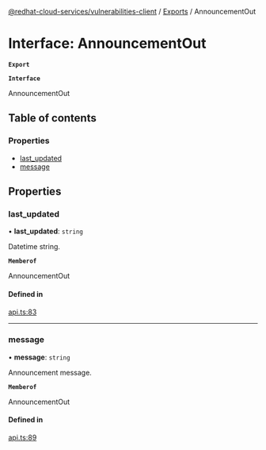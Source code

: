 [@redhat-cloud-services/vulnerabilities-client](../README.md) / [Exports](../modules.md) / AnnouncementOut

# Interface: AnnouncementOut

**`Export`**

**`Interface`**

AnnouncementOut

## Table of contents

### Properties

- [last\_updated](AnnouncementOut.md#last_updated)
- [message](AnnouncementOut.md#message)

## Properties

### last\_updated

• **last\_updated**: `string`

Datetime string.

**`Memberof`**

AnnouncementOut

#### Defined in

[api.ts:83](https://github.com/RedHatInsights/javascript-clients/blob/master/packages/vulnerabilities/git-api/api.ts#L83)

___

### message

• **message**: `string`

Announcement message.

**`Memberof`**

AnnouncementOut

#### Defined in

[api.ts:89](https://github.com/RedHatInsights/javascript-clients/blob/master/packages/vulnerabilities/git-api/api.ts#L89)

